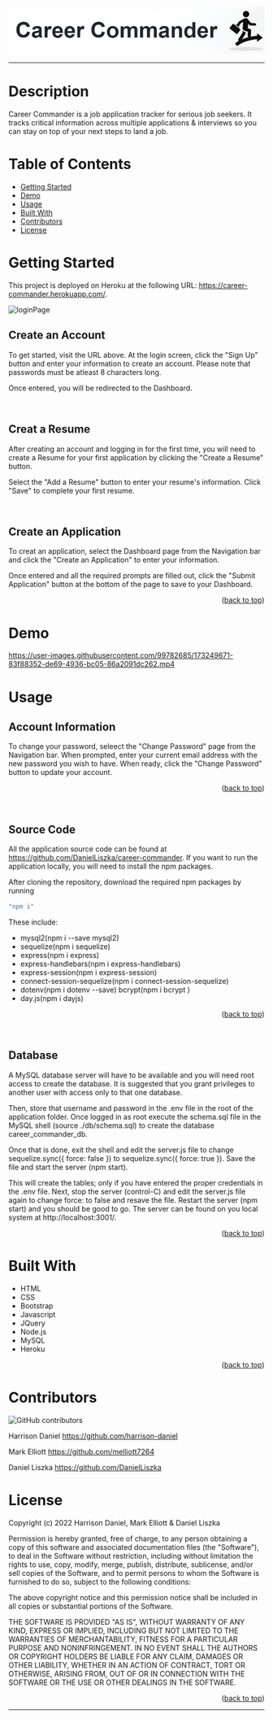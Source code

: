 <!-- Project Logo -->
<div align="center">
    <p>
        <a href='https://career-commander.herokuapp.com/' target='_blank'>
            <img size='80px' alt='Career Commander Logo' src='./public/images/titleandlogo.png'/>
        </a>
    </p>
</div>

---

# Description

Career Commander is a job application tracker for serious job seekers. It tracks critical information across multiple applications & interviews so you can stay on top of your next steps to land a job.

# Table of Contents

- [Getting Started](#getting-started)
- [Demo](#demo)
- [Usage](#usage)
- [Built With](#built-with)
- [Contributors](#contributors)
- [License](#license)

# Getting Started

This project is deployed on Heroku at the following URL: https://career-commander.herokuapp.com/.

![loginPage](https://user-images.githubusercontent.com/99782685/173250503-11641e87-f425-4541-909d-ee29beb5d997.png)

## Create an Account

To get started, visit the URL above. At the login screen, click the "Sign Up" button and enter your information to create an account. Please note that passwords must be atleast 8 characters long.

Once entered, you will be redirected to the Dashboard.

</br>

## Creat a Resume

After creating an account and logging in for the first time, you will need to create a Resume for your first application by clicking the "Create a Resume" button.

Select the "Add a Resume" button to enter your resume's information. Click "Save" to complete your first resume.

</br>

## Create an Application

To creat an application, select the Dashboard page from the Navigation bar and click the "Create an Application" to enter your information.

Once entered and all the required prompts are filled out, click the "Submit Application" button at the bottom of the page to save to your Dashboard.

<p align="right">(<a href="#top">back to top</a>)</p>

# Demo

https://user-images.githubusercontent.com/99782685/173249671-83f88352-de69-4936-bc05-86a2091dc262.mp4

# Usage

## Account Information

To change your password, seleect the "Change Password" page from the Navigation bar. When prompted, enter your current email address with the new password you wish to have. When ready, click the "Change Password" button to update your account.

<p align="right">(<a href="#top">back to top</a>)</p>

</br>

## Source Code

All the application source code can be found at https://github.com/DanielLiszka/career-commander. If you want to run the application locally, you will need to install the npm packages.

After cloning the repository, download the required npm packages by running

```sh
"npm i"
```

These include:

<ul>
<li>mysql2(npm i --save mysql2)</li>
<li>sequelize(npm i sequelize)</li>
<li>express(npm i express)</li>
<li>express-handlebars(npm i express-handlebars)</li>
<li>express-session(npm i express-session)</li>
<li>connect-session-sequelize(npm i connect-session-sequelize)</li>
<li>dotenv(npm i dotenv --save) bcrypt(npm i bcrypt )</li>
<li>day.js(npm i dayjs)</li>
</ul>

<p align="right">(<a href="#top">back to top</a>)</p>

</br>

## Database

A MySQL database server will have to be available and you will need root access to create the database. It is suggested that you grant privileges to another user with access only to that one database.

Then, store that username and password in the .env file in the root of the application folder. Once logged in as root execute the schema.sql file in the MySQL shell (source ./db/schema.sql) to create the database career_commander_db.

Once that is done, exit the shell and edit the server.js file to change sequelize.sync({ force: false }) to sequelize.sync({ force: true }). Save the file and start the server (npm start).

This will create the tables; only if you have entered the proper credentials in the .env file. Next, stop the server (control-C) and edit the server.js file again to change force: to false and resave the file. Restart the server (npm start) and you should be good to go. The server can be found on you local system at http://localhost:3001/.

<p align="right">(<a href="#top">back to top</a>)</p>

<!-- . The database may be empty when you first run the application. If that is the case, you will need to create a new login. Click on Login and and enter a new username and password. Passwords must be at least 8 characters.

To add a screenshot, create an `assets/images` folder in your repository and upload your screenshot to it. Then, using the relative filepath, add it to your README using the following syntax:

    ```md
    ![alt text](assets/images/screenshot.png)
    ``` -->

# Built With

<ul>
<li>HTML</li>
<li>CSS</li>
<li>Bootstrap</li>
<li>Javascript</li>
<li>JQuery</li>
<li>Node.js</li>
<li>MySQL</li>
<li>Heroku</li>
</ul>

<p align="right">(<a href="#top">back to top</a>)</p>

# Contributors

![GitHub contributors](https://img.shields.io/github/contributors-anon/DanielLiszka/career-commander)

Harrison Daniel https://github.com/harrison-daniel

Mark Elliott https://github.com/melliott7264

Daniel Liszka https://github.com/DanielLiszka

# License

Copyright (c) 2022 Harrison Daniel, Mark Elliott & Daniel Liszka

Permission is hereby granted, free of charge, to any person obtaining a copy
of this software and associated documentation files (the "Software"), to deal
in the Software without restriction, including without limitation the rights
to use, copy, modify, merge, publish, distribute, sublicense, and/or sell
copies of the Software, and to permit persons to whom the Software is
furnished to do so, subject to the following conditions:

The above copyright notice and this permission notice shall be included in all
copies or substantial portions of the Software.

THE SOFTWARE IS PROVIDED "AS IS", WITHOUT WARRANTY OF ANY KIND, EXPRESS OR
IMPLIED, INCLUDING BUT NOT LIMITED TO THE WARRANTIES OF MERCHANTABILITY,
FITNESS FOR A PARTICULAR PURPOSE AND NONINFRINGEMENT. IN NO EVENT SHALL THE
AUTHORS OR COPYRIGHT HOLDERS BE LIABLE FOR ANY CLAIM, DAMAGES OR OTHER
LIABILITY, WHETHER IN AN ACTION OF CONTRACT, TORT OR OTHERWISE, ARISING FROM,
OUT OF OR IN CONNECTION WITH THE SOFTWARE OR THE USE OR OTHER DEALINGS IN THE
SOFTWARE.

<p align="right">(<a href="#top">back to top</a>)</p>

---
